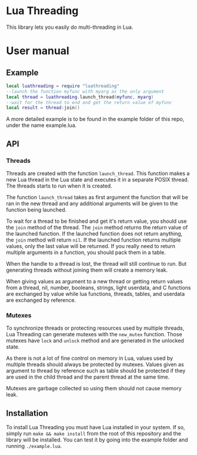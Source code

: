 # Lua Threading

This library lets you easily do multi-threading in Lua.

# User manual

## Example

```lua
local luathreading = require "luathreading"
--launch the function myfunc with myarg as the only argument
local thread = luathreading.launch_thread(myfunc, myarg)
--wait for the thread to end and get the return value of myfunc
local result = thread:join()
```

A more detailed example is to be found in the example folder of this repo, under the name example.lua.

## API

### Threads

Threads are created with the function `launch_thread`. This function makes a new Lua thread in the Lua state and executes it in a separate POSIX thread. The threads starts to run when it is created.

The function `launch_thread` takes as first argument the function that will be ran in the new thread and any additional arguments will be given to the function being launched.

To wait for a thread to be finished and get it's return value, you should use the `join` method of the thread. The `join` method returns the return value of the launched function. If the launched function does not return anything, the `join` method will return `nil`. If the launched function returns multiple values, only the last value will be returned. If you really need to return multiple arguments in a function, you should pack them in a table.

When the handle to a thread is lost, the thread will still continue to run. But generating threads without joining them will create a memory leak.

When giving values as argument to a new thread or getting return values from a thread, nil, number, booleans, strings, light userdata, and C functions are exchanged by value while lua functions, threads, tables, and userdata are exchanged by reference.

### Mutexes

To synchronize threads or protecting resources used by multiple threads, Lua Threading can generate mutexes with the `new_mutex` function. Those mutexes have `lock` and `unlock` method and are generated in the unlocked state.

As there is not a lot of fine control on memory in Lua, values used by multiple threads should always be protected by mutexes. Values given as argument to thread by reference such as table should be protected if they are used in the child thread and the parent thread at the same time.

Mutexes are garbage collected so using them should not cause memory leak.

## Installation

To install Lua Threading you must have Lua installed in your system. If so, simply run `make && make install` from the root of this repository and the library will be installed. You can test it by going into the example folder and running `./example.lua`.

